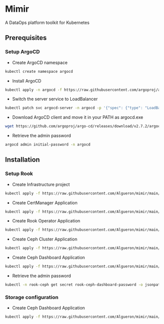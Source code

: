 # Mimir
A DataOps platform toolkit for Kubernetes

## Prerequisites

### Setup ArgoCD

- Create ArgoCD namespace
````bash
kubectl create namespace argocd
````

- Install ArgoCD
````bash
kubectl apply -n argocd -f https://raw.githubusercontent.com/argoproj/argo-cd/stable/manifests/install.yaml
````

- Switch the server service to LoadBalancer
````bash
kubectl patch svc argocd-server -n argocd -p '{"spec": {"type": "LoadBalancer"}}'
````

- Download ArgoCD client and move it in your PATH as argocd.exe
````bash
wget https://github.com/argoproj/argo-cd/releases/download/v2.7.2/argocd-windows-amd64.exe
````

- Retrieve the admin password
````bash
argocd admin initial-password -n argocd
````

## Installation

### Setup Rook

- Create Infrastructure project
````bash
kubectl apply -f https://raw.githubusercontent.com/Algueron/mimir/main/manifests/infrastructure-argo-project.yaml
````
- Create CertManager Application
````bash
kubectl apply -f https://raw.githubusercontent.com/Algueron/mimir/main/manifests/certmanager.yaml
````
- Create Rook Operator Application
````bash
kubectl apply -f https://raw.githubusercontent.com/Algueron/mimir/main/manifests/rook-operator.yaml
````
- Create Ceph Cluster Application
````bash
kubectl apply -f https://raw.githubusercontent.com/Algueron/mimir/main/manifests/ceph-cluster.yaml
````
- Create Ceph Dashboard Application
````bash
kubectl apply -f https://raw.githubusercontent.com/Algueron/mimir/main/manifests/rook-ceph-dashboard.yaml
````
- Retrieve the admin password
````bash
kubectl -n rook-ceph get secret rook-ceph-dashboard-password -o jsonpath="{['data']['password']}" | base64 --decode && echo
````

### Storage configuration

- Create Ceph Dashboard Application
````bash
kubectl apply -f https://raw.githubusercontent.com/Algueron/mimir/main/manifests/rook-ceph-block.yaml
````
